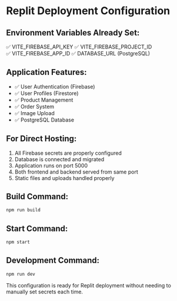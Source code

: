 # Replit Deployment Configuration

## Environment Variables Already Set:
✅ VITE_FIREBASE_API_KEY
✅ VITE_FIREBASE_PROJECT_ID  
✅ VITE_FIREBASE_APP_ID
✅ DATABASE_URL (PostgreSQL)

## Application Features:
- ✅ User Authentication (Firebase)
- ✅ User Profiles (Firestore)
- ✅ Product Management
- ✅ Order System
- ✅ Image Upload
- ✅ PostgreSQL Database

## For Direct Hosting:
1. All Firebase secrets are properly configured
2. Database is connected and migrated
3. Application runs on port 5000
4. Both frontend and backend served from same port
5. Static files and uploads handled properly

## Build Command:
```bash
npm run build
```

## Start Command:
```bash
npm start
```

## Development Command:
```bash
npm run dev
```

This configuration is ready for Replit deployment without needing to manually set secrets each time.